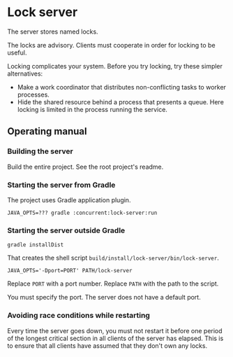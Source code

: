 # Lock server

The server stores named locks.

The locks are advisory.
Clients must cooperate in order for locking to be useful.

Locking complicates your system.
Before you try locking, try these simpler alternatives:

* Make a work coordinator that distributes non-conflicting tasks to worker processes.
* Hide the shared resource behind a process that presents a queue.
Here locking is limited in the process running the service.

## Operating manual

### Building the server

Build the entire project.
See the root project's readme.

### Starting the server from Gradle

The project uses Gradle application plugin.

```
JAVA_OPTS=??? gradle :concurrent:lock-server:run
```

### Starting the server outside Gradle

```
gradle installDist
```

That creates the shell script `build/install/lock-server/bin/lock-server`.

```
JAVA_OPTS='-Dport=PORT' PATH/lock-server
```

Replace `PORT` with a port number.
Replace `PATH` with the path to the script.

You must specify the port.
The server does not have a default port.

### Avoiding race conditions while restarting

Every time the server goes down, you must not restart it
before one period of the longest critical section in
all clients of the server has elapsed.
This is to ensure that all clients have assumed
that they don't own any locks.
